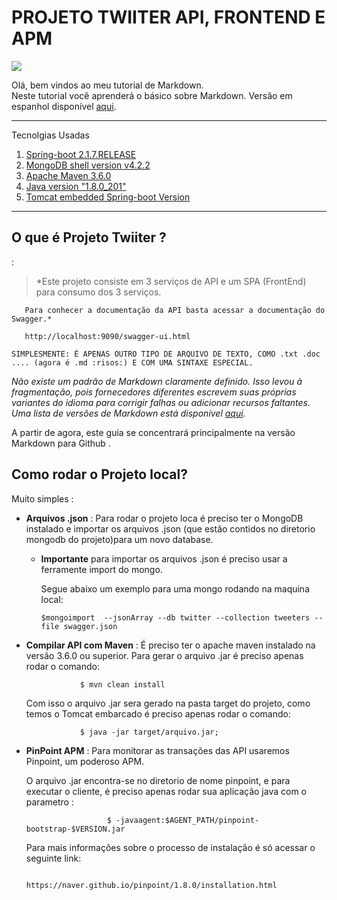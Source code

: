 # PROJETO TWIITER API, FRONTEND E APM
![](https://ibb.co/N31Ntw7)  

Olá, bem vindos ao meu tutorial de Markdown.  
Neste tutorial você aprenderá o básico sobre Markdown. 
Versão em espanhol disponível [aqui](https://github.com/LewisVo/Markdown-Tutorial/blob/master/Translation:Spanish.md).

*******
Tecnolgias Usadas 
 1. [Spring-boot 2.1.7.RELEASE](#)
 2. [MongoDB shell version v4.2.2](#)
 3. [Apache Maven 3.6.0](#)
 4. [Java version "1.8.0_201"](#)
 5. [Tomcat embedded Spring-boot Version](#)

*******

<div id='whatismarkdown'/>  

## O que é  Projeto Twiiter ?  
 :  

  >*Este projeto consiste em  3 serviços de API  e um SPA (FrontEnd) para consumo dos 3 serviços.

       Para conhecer a documentação da API basta acessar a documentação do Swagger.* 

       http://localhost:9090/swagger-ui.html  


`SIMPLESMENTE: É APENAS OUTRO TIPO DE ARQUIVO DE TEXTO, COMO .txt .doc .... (agora é .md :risos:) E COM UMA SINTAXE ESPECIAL.`  
<div id='why'/>  

*Não existe um padrão de Markdown claramente definido. Isso levou à fragmentação, pois fornecedores diferentes escrevem suas próprias variantes do idioma para corrigir falhas ou adicionar recursos faltantes. Uma lista de versões de Markdown está disponível [aqui](https://github.com/jgm/CommonMark/wiki/Markdown-Flavors).*

A partir de agora, este guia se concentrará principalmente na versão Markdown para Github .

## Como rodar o Projeto local?
Muito simples :
 * **Arquivos .json** : Para rodar o projeto loca é preciso ter o MongoDB instalado  e importar os arquivos .json (que estão contidos no diretorio mongodb do projeto)para um novo database.

      * **Importante**  para importar os arquivos .json é preciso usar a ferramente import do mongo. 

          Segue abaixo um exemplo para uma mongo rodando na maquina local:
          
            $mongoimport  --jsonArray --db twitter --collection tweeters --file swagger.json

 * **Compilar API com Maven** : É preciso ter o apache maven instalado na versão 3.6.0 ou superior.
                  Para gerar o arquivo .jar é preciso apenas rodar o comando:
                   
                   $ mvn clean install
    Com isso o arquivo .jar sera gerado na pasta target do projeto, como temos o Tomcat embarcado é preciso apenas rodar o comando:
                   
                   $ java -jar target/arquivo.jar;  


 * **PinPoint APM** : Para monitorar as transações das API usaremos Pinpoint, um poderoso APM.
      
      O arquivo .jar encontra-se no diretorio de nome pinpoint, e para executar o cliente, é preciso apenas rodar sua aplicação java com o parametro :

                         $ -javaagent:$AGENT_PATH/pinpoint-bootstrap-$VERSION.jar


      Para mais informações sobre o processo de instalação é só acessar o seguinte link:

                         https://naver.github.io/pinpoint/1.8.0/installation.html
